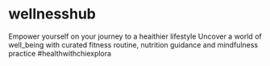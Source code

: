 # wellnesshub
Empower yourself on your journey to a heaithier lifestyle
Uncover a world of well_being with curated fitness routine, nutrition guidance and mindfulness practice
#healthwithchiexplora
